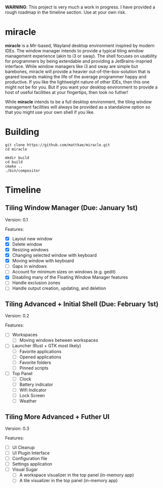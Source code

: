 **WARNING**: This project is very much a work in progress. I have provided a rough roadmap in the timeline section.
Use at your own risk.

# miracle
**miracle** is a _Mir_-based, Wayland desktop environment inspired by modern IDEs. The window manager intends
to provide a typical tiling window management experience (akin to i3 or sway). The shell focuses on usability for
programmers by being extendable and providing a JetBrains-inspried interface. While window managers like i3 and sway
are simple but barebones, miracle will provide a heavier out-of-the-box-solution that is geared towards making
the life of the average programmer happy and productive. If you like the lightweight nature of other IDEs, then this
one might not be for you. But if you want your desktop environment to provide a host of useful facilities at your
fingertips, then look no futher!

While **miracle** intends to be a full desktop environment, the tiling window management facilities will always
be provided as a standalone option so that you might use your own shell if you like.

# Building
```
git clone https://github.com/mattkae/miracle.git
cd miracle

mkdir build
cd build
cmake ..
./bin/compositor
```

# Timeline
## Tiling Window Manager (Due: January 1st)
Version: 0.1

Features:
- [x] Layout new window
- [x] Delete window
- [x] Resizing windows
- [x] Changing selected window with keyboard
- [x] Moving window with keyboard
- [ ] Gaps in windows
- [ ] Account for minimum sizes on windows (e.g. gedit)
- [x] Disabling many of the Floating Window Manager features
- [ ] Handle exclusion zones
- [ ] Handle output creation, updating, and deletion

## Tiling Advanced + Initial Shell (Due: February 1st)
Version: 0.2

Features:
- [ ] Workspaces
  - [ ] Moving windows between workspaces
- [ ] Launcher (Rust + GTK most likely)
  - [ ] Favorite applications
  - [ ] Opened applications
  - [ ] Favorite folders
  - [ ] Pinned scripts
- [ ] Top Panel
  - [ ] Clock
  - [ ] Battery indicator
  - [ ] Wifi Indicator
  - [ ] Lock Screen
  - [ ] Weather

## Tiling More Advanced + Futher UI
Version: 0.3

Features:
- [ ] UI Cleanup
- [ ] UI Plugin Interface
- [ ] Configuration file
- [ ] Settings application
- [ ] Visual Sugar
  - [ ] A workspace visualizer in the top panel (in-memory app)
  - [ ] A tile visualizer in the top panel (in-memory app)